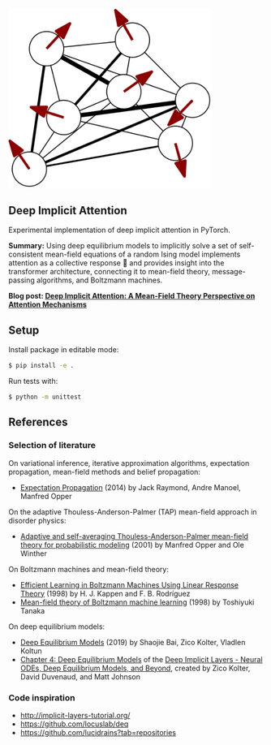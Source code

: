 <img src="./images/spins.png" width="400px"></img>

## Deep Implicit Attention

Experimental implementation of deep implicit attention in PyTorch.

**Summary:** Using deep equilibrium models to implicitly solve a set of self-consistent mean-field equations of a random Ising model implements attention as a collective response 🤗 and provides insight into the transformer architecture, connecting it to mean-field theory, message-passing algorithms, and Boltzmann machines.

**Blog post: [Deep Implicit Attention: A Mean-Field Theory Perspective on Attention Mechanisms](https://mcbal.github.io/post/deep-implicit-attention-a-mean-field-theory-perspective-on-attention-mechanisms/)**

## Setup

Install package in editable mode:

```bash
$ pip install -e .
```

Run tests with:

```bash
$ python -m unittest
```

## References

### Selection of literature
On variational inference, iterative approximation algorithms, expectation propagation, mean-field methods and belief propagation:
- [Expectation Propagation](https://arxiv.org/abs/1409.6179) (2014) by Jack Raymond, Andre Manoel, Manfred Opper

On the adaptive Thouless-Anderson-Palmer (TAP) mean-field approach in disorder physics:
- [Adaptive and self-averaging Thouless-Anderson-Palmer mean-field theory for probabilistic modeling](https://link.aps.org/doi/10.1103/PhysRevE.64.056131) (2001) by Manfred Opper and Ole Winther


On Boltzmann machines and mean-field theory:
- [Efficient Learning in Boltzmann Machines Using Linear Response Theory](https://doi.org/10.1162/089976698300017386) (1998) by H. J. Kappen and
F. B. Rodríguez
- [Mean-field theory of Boltzmann machine learning](https://link.aps.org/doi/10.1103/PhysRevE.58.2302) (1998) by Toshiyuki Tanaka

On deep equilibrium models:
- [Deep Equilibrium Models](https://arxiv.org/abs/1909.01377) (2019) by Shaojie Bai, Zico Kolter, Vladlen Koltun
- [Chapter 4: Deep Equilibrium Models](https://implicit-layers-tutorial.org/deep_equilibrium_models/) of the [Deep Implicit Layers - Neural ODEs, Deep Equilibrium Models, and Beyond](http://implicit-layers-tutorial.org/), created by Zico Kolter, David Duvenaud, and Matt Johnson


### Code inspiration

- http://implicit-layers-tutorial.org/
- https://github.com/locuslab/deq
- https://github.com/lucidrains?tab=repositories
